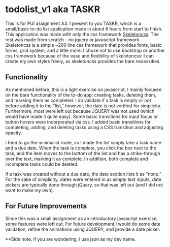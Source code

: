 # todolist_v1 aka TASKR
This is for PUI assignment A3. I present to you TASKR, which is a small/basic to-do list application made in about 6 hours from start to finish. This application was made with only the css framework [Skeletoncss](http://getskeleton.com/). The rest was made from scratch - no jquery or javascript framework. Skeletoncss is a simple ~200 line css framework that provides fonts, basic forms, grid system, and a little more. I chose not to use bootstrap or another css framework because of the ease and flexibility of skeletoncss: I can create my own styles freely, as skeletoncss provides the bare necessities.


## Functionality
As mentioned before, this is a light exercise on javascript, I mainly focused on the bare functionality of the to-do app: creating tasks, deleting them, and marking them as completed. I do validate if a task is empty or not before adding it to the "list," however, the date is not verified for simplicity. Furthermore, most were left out because JQUERY was not used (which would have made it quite easy). Some basic transitions for input focus or button hovers were incorporated via css. I added basic transitions for completing, adding, and deleting tasks using a CSS transition and adjusting opacity.

I tried to go the minimalist route, so I made the list simply take a task name and a due date. When the task is complete, you click the box next to the task, and the item moves to the bottom of the list and has a strike-through over the text, marking it as complete. In addition, both complete and incomplete tasks could be deleted. 

If a task was created without a due date, the date section lists it as "none." For the sake of simplicity, dates were entered in as simply text inputs, date pickers are typically done through jQuery, so that was left out (and I did not want to make my own).


## For Future Improvements
Since this was a small assignment as an introductory javascript exercise, some features were left out. For future development,I would do some date validation, refine the animations using JQUERY, and provide a date picker.


**Side note, if you are wondering, I use json as my dev name.
